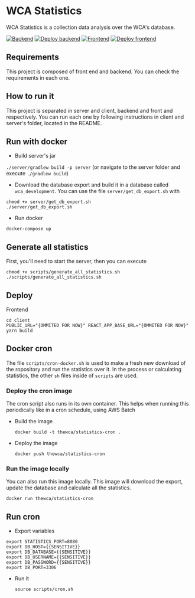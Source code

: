 # WCA Statistics

WCA Statistics is a collection data analysis over the WCA's database.

[![Backend](https://github.com/thewca/statistics/actions/workflows/backtest.yaml/badge.svg)](https://github.com/thewca/statistics/actions/workflows/backtest.yaml)
[![Deploy backend](https://github.com/thewca/statistics/actions/workflows/backdeploy.yaml/badge.svg)](https://github.com/thewca/statistics/actions/workflows/backdeploy.yaml)
[![Frontend](https://github.com/thewca/statistics/actions/workflows/fronttest.yaml/badge.svg)](https://github.com/thewca/statistics/actions/workflows/fronttest.yaml)
[![Deploy frontend](https://github.com/thewca/statistics/actions/workflows/frontdeploy.yaml/badge.svg)](https://github.com/thewca/statistics/actions/workflows/frontdeploy.yaml)


## Requirements

This project is composed of front end and backend. You can check the requirements in each one.

## How to run it

This project is separated in server and client, backend and front and respectively. You can run each one by following instructions in client and server's folder, located in the README.

## Run with docker

- Build server's jar

`./server/gradlew build -p server` (or navigate to the server folder and execute `./gradlew build`)

- Download the database export and build it in a database called `wca_development`. You can use the file `server/get_db_export.sh` with

```
chmod +x server/get_db_export.sh
./server/get_db_export.sh
```

- Run docker

`docker-compose up`

## Generate all statistics

First, you'll need to start the server, then you can execute

```
chmod +x scripts/generate_all_statistics.sh
./scripts/generate_all_statistics.sh
```

## Deploy

Frontend

```
cd client
PUBLIC_URL="{OMMITED FOR NOW}" REACT_APP_BASE_URL="{OMMITED FOR NOW}" yarn build

```

## Docker cron

The file `scripts/cron-docker.sh` is used to make a fresh new download of the ropository and run the statistics over it. In the process or calculating statistics, the other `sh` files inside of `scripts` are used.

### Deploy the cron image

The cron script also runs in its own container. This helps when running this periodically like in a cron schedule, using AWS Batch

- Build the image

  `docker build -t thewca/statistics-cron .`

- Deploy the image

  `docker push thewca/statistics-cron`

### Run the image locally

You can also run this image locally. This image will download the export, update the database and calculate all the statistics.

  `docker run thewca/statistics-cron`

## Run cron

- Export variables

```
export STATISTICS_PORT=8080
export DB_HOST={{SENSITIVE}}
export DB_DATABASE={{SENSITIVE}}
export DB_USERNAME={{SENSITIVE}}
export DB_PASSWORD={{SENSITIVE}}
export DB_PORT=3306
```

- Run it

  `source scripts/cron.sh`

